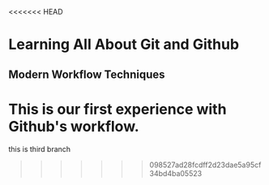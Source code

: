 <<<<<<< HEAD
# Learning All About Git and Github

## Modern Workflow Techniques

This is our first experience with Github's workflow.
=======
this is third branch
>>>>>>> 098527ad28fcdff2d23dae5a95cf34bd4ba05523
